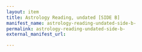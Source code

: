 ```yaml
---
layout: item
title: Astrology Reading, undated [SIDE B]
manifest_name: astrology-reading-undated-side-b-
permalink: astrology-reading-undated-side-b-
external_manifest_url: 

---
```

<!-- Add an essay or interpretive material below this line,
using HTML or markdown.  Do not modify this file above this line -->
